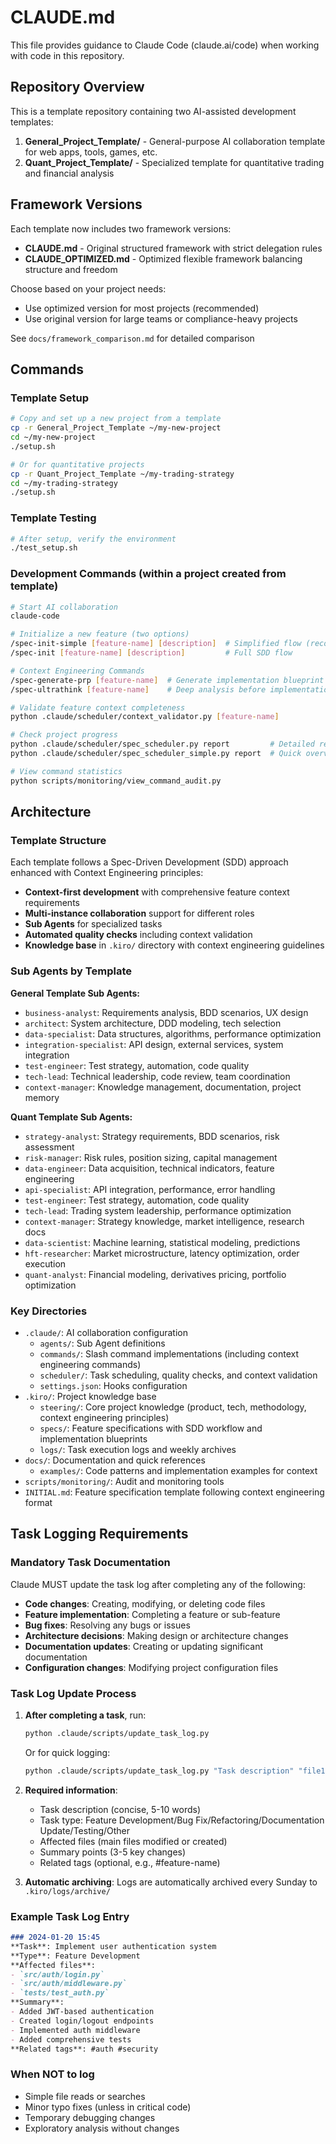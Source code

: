 # CLAUDE.md

This file provides guidance to Claude Code (claude.ai/code) when working with code in this repository.

## Repository Overview

This is a template repository containing two AI-assisted development templates:
1. **General_Project_Template/** - General-purpose AI collaboration template for web apps, tools, games, etc.
2. **Quant_Project_Template/** - Specialized template for quantitative trading and financial analysis

## Framework Versions

Each template now includes two framework versions:
- **CLAUDE.md** - Original structured framework with strict delegation rules
- **CLAUDE_OPTIMIZED.md** - Optimized flexible framework balancing structure and freedom

Choose based on your project needs:
- Use optimized version for most projects (recommended)
- Use original version for large teams or compliance-heavy projects

See `docs/framework_comparison.md` for detailed comparison

## Commands

### Template Setup
```bash
# Copy and set up a new project from a template
cp -r General_Project_Template ~/my-new-project
cd ~/my-new-project
./setup.sh

# Or for quantitative projects
cp -r Quant_Project_Template ~/my-trading-strategy
cd ~/my-trading-strategy
./setup.sh
```

### Template Testing
```bash
# After setup, verify the environment
./test_setup.sh
```

### Development Commands (within a project created from template)
```bash
# Start AI collaboration
claude-code

# Initialize a new feature (two options)
/spec-init-simple [feature-name] [description]  # Simplified flow (recommended)
/spec-init [feature-name] [description]         # Full SDD flow

# Context Engineering Commands
/spec-generate-prp [feature-name]  # Generate implementation blueprint
/spec-ultrathink [feature-name]    # Deep analysis before implementation

# Validate feature context completeness
python .claude/scheduler/context_validator.py [feature-name]

# Check project progress
python .claude/scheduler/spec_scheduler.py report         # Detailed report
python .claude/scheduler/spec_scheduler_simple.py report  # Quick overview

# View command statistics
python scripts/monitoring/view_command_audit.py
```

## Architecture

### Template Structure
Each template follows a Spec-Driven Development (SDD) approach enhanced with Context Engineering principles:
- **Context-first development** with comprehensive feature context requirements
- **Multi-instance collaboration** support for different roles
- **Sub Agents** for specialized tasks
- **Automated quality checks** including context validation
- **Knowledge base** in `.kiro/` directory with context engineering guidelines

### Sub Agents by Template

**General Template Sub Agents:**
- `business-analyst`: Requirements analysis, BDD scenarios, UX design
- `architect`: System architecture, DDD modeling, tech selection
- `data-specialist`: Data structures, algorithms, performance optimization
- `integration-specialist`: API design, external services, system integration
- `test-engineer`: Test strategy, automation, code quality
- `tech-lead`: Technical leadership, code review, team coordination
- `context-manager`: Knowledge management, documentation, project memory

**Quant Template Sub Agents:**
- `strategy-analyst`: Strategy requirements, BDD scenarios, risk assessment
- `risk-manager`: Risk rules, position sizing, capital management
- `data-engineer`: Data acquisition, technical indicators, feature engineering
- `api-specialist`: API integration, performance, error handling
- `test-engineer`: Test strategy, automation, code quality
- `tech-lead`: Trading system leadership, performance optimization
- `context-manager`: Strategy knowledge, market intelligence, research docs
- `data-scientist`: Machine learning, statistical modeling, predictions
- `hft-researcher`: Market microstructure, latency optimization, order execution
- `quant-analyst`: Financial modeling, derivatives pricing, portfolio optimization

### Key Directories
- `.claude/`: AI collaboration configuration
  - `agents/`: Sub Agent definitions
  - `commands/`: Slash command implementations (including context engineering commands)
  - `scheduler/`: Task scheduling, quality checks, and context validation
  - `settings.json`: Hooks configuration
- `.kiro/`: Project knowledge base
  - `steering/`: Core project knowledge (product, tech, methodology, context engineering principles)
  - `specs/`: Feature specifications with SDD workflow and implementation blueprints
  - `logs/`: Task execution logs and weekly archives
- `docs/`: Documentation and quick references
  - `examples/`: Code patterns and implementation examples for context
- `scripts/monitoring/`: Audit and monitoring tools
- `INITIAL.md`: Feature specification template following context engineering format

## Task Logging Requirements

### Mandatory Task Documentation

Claude MUST update the task log after completing any of the following:
- **Code changes**: Creating, modifying, or deleting code files
- **Feature implementation**: Completing a feature or sub-feature
- **Bug fixes**: Resolving any bugs or issues
- **Architecture decisions**: Making design or architecture changes
- **Documentation updates**: Creating or updating significant documentation
- **Configuration changes**: Modifying project configuration files

### Task Log Update Process

1. **After completing a task**, run:
   ```bash
   python .claude/scripts/update_task_log.py
   ```
   Or for quick logging:
   ```bash
   python .claude/scripts/update_task_log.py "Task description" "file1.py,file2.md" "Summary point 1;Summary point 2" "Task type"
   ```

2. **Required information**:
   - Task description (concise, 5-10 words)
   - Task type: Feature Development/Bug Fix/Refactoring/Documentation Update/Testing/Other
   - Affected files (main files modified or created)
   - Summary points (3-5 key changes)
   - Related tags (optional, e.g., #feature-name)

3. **Automatic archiving**: Logs are automatically archived every Sunday to `.kiro/logs/archive/`

### Example Task Log Entry

```markdown
### 2024-01-20 15:45
**Task**: Implement user authentication system
**Type**: Feature Development
**Affected files**: 
- `src/auth/login.py`
- `src/auth/middleware.py`
- `tests/test_auth.py`
**Summary**: 
- Added JWT-based authentication
- Created login/logout endpoints
- Implemented auth middleware
- Added comprehensive tests
**Related tags**: #auth #security
```

### When NOT to log
- Simple file reads or searches
- Minor typo fixes (unless in critical code)
- Temporary debugging changes
- Exploratory analysis without changes